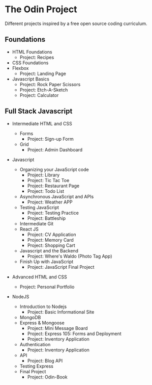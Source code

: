 # The Odin Project

Different projects inspired by a free open source coding curriculum.

## Foundations

- HTML Foundations
  - Project: Recipes
- CSS Foundations
- Flexbox
  - Project: Landing Page
- Javascript Basics
  - Project: Rock Paper Scissors
  - Project: Etch-A-Sketch
  - Project: Calculator

## Full Stack Javascript

- Intermediate HTML and CSS

  - Forms
    - Project: Sign-up Form
  - Grid
    - Project: Admin Dashboard

- Javascript

  - Organizing your JavaScript code
    - Project: Library
    - Project: Tic Tac Toe
    - Project: Restaurant Page
    - Project: Todo List
  - Asynchronous JavaScript and APIs
    - Project: Weather APP
  - Testing JavaScript
    - Project: Testing Practice
    - Project: Battleship
  - Intermediate Git
  - React JS
    - Project: CV Application
    - Project: Memory Card
    - Project: Shopping Cart
  - Javascript and the Backend
    - Project: Where's Waldo (Photo Tag App)
  - Finish Up with JavaScript
    - Project: JavaScript Final Project

- Advanced HTML and CSS

  - Project: Personal Portfolio

- NodeJS
  - Introduction to Nodejs
    - Project: Basic Informational Site
  - MongoDB
  - Express & Mongoose
    - Project: Mini Message Board
    - Project: Express 105: Forms and Deployment
    - Project: Inventory Application
  - Authentication
    - Project: Inventory Application
  - API
    - Project: Blog API
  - Testing Express
  - Final Project
    - Project: Odin-Book
